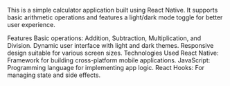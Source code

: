 This is a simple calculator application built using React Native. It supports basic arithmetic operations and features a light/dark mode toggle for better user experience.

Features
Basic operations: Addition, Subtraction, Multiplication, and Division.
Dynamic user interface with light and dark themes.
Responsive design suitable for various screen sizes.
Technologies Used
React Native: Framework for building cross-platform mobile applications.
JavaScript: Programming language for implementing app logic.
React Hooks: For managing state and side effects.
